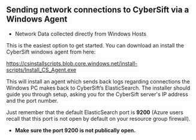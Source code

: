 ## Sending network connections to CyberSift via a Windows Agent


- Network Data collected directly from Windows Hosts

This is the easiest option to get started. You can download an install the CyberSift windows agent from here:

https://csinstallscripts.blob.core.windows.net/install-scripts/Install_CS_Agent.exe

This will install an agent which sends back logs regarding connections the Windows PC makes back to CyberSift’s ElasticSearch. The installer should guide you through setup, asking you for the CyberSift server's IP address and the port number. 

Just remember that the default ElasticSearch port is **9200** (Azure users recall that this port is not open by default on your resource group firewall). 
- **Make sure the port 9200 is not publically open.**